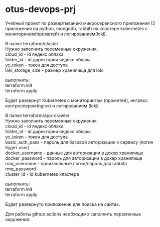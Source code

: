 # otus-devops-prj
Учебный проект по развертыванию микросервисного приложения 
(2 приложения на python, mongodb, rabbit) на кластере kubernetes с мониторином(прометей) и логированием(loki).

В папке terraform/cluster \
Нужно заполнить переменные окружения.\
cloud_id    - id яндекс облака\
folder_id   - id директории яндекс облака\
yc_token    - токен для доступа\
loki_storage_size - размер хранилища для loki

выполнить:\
terraform init\
terraform apply

Будет развернут Kubernetes с мониторингом (прометей), ингресс контроллером(nginx) и логированием (loki)


В папке terraform/app-crawler \
Нужно заполнить переменные окружения.\
cloud_id    - id яндекс облака\
folder_id   - id директории яндекс облака\
yc_token    - токен для доступа\
basic_auth_pass    - пароль для базовой авторизации к сервису (логин будет user)\
docker_username - данные для авторизации в докер хранилище \
docker_password - пароль для авторизации в докер хранилище\
rmq_username - произвольные логин/пароль для rabbita\
rmq_password \
cluster_id - id kubernetes кластера

выполнить:\
terraform init\
terraform apply

Будет развернуто приложение для поиска на сайтах.

Для работы github actions необходимо заполнить переменные окружения.
